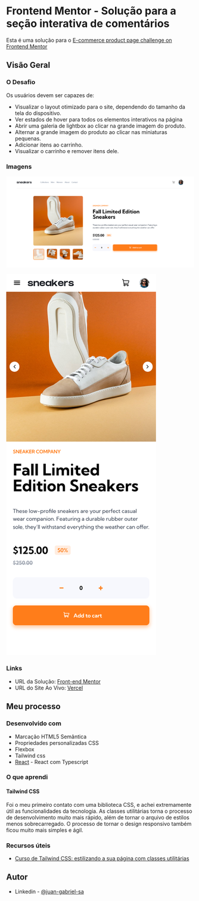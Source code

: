# Frontend Mentor - Solução para a seção interativa de comentários

Esta é uma solução para o [E-commerce product page challenge on Frontend Mentor](https://www.frontendmentor.io/challenges/ecommerce-product-page-UPsZ9MJp6)

## Visão Geral

### O Desafio

Os usuários devem ser capazes de:

- Visualizar o layout otimizado para o site, dependendo do tamanho da tela do dispositivo.
- Ver estados de hover para todos os elementos interativos na página
- Abrir uma galeria de lightbox ao clicar na grande imagem do produto.
- Alternar a grande imagem do produto ao clicar nas miniaturas pequenas.
- Adicionar itens ao carrinho.
- Visualizar o carrinho e remover itens dele.

### Imagens

![screenshot](./src/assets/screenshots/01.png)

![screenshot](./src/assets/screenshots/02.png)

### Links

- URL da Solução: [Front-end Mentor](https://www.frontendmentor.io/solutions/responsive-landing-page-using-tailwind-css-a6ET6WK3Br)
- URL do Site Ao Vivo: [Vercel]([https://your-live-site-url.com](https://ecommerce-challenger-nogq.vercel.app/))

## Meu processo

### Desenvolvido com

- Marcação HTML5 Semântica
- Propriedades personalizadas CSS
- Flexbox
- Tailwind css
- [React](https://reactjs.org/) - React com Typescript

### O que aprendi

#### Tailwind CSS

Foi o meu primeiro contato com uma biblioteca CSS, e achei extremamente útil as funcionalidades da tecnologia. As classes utilitárias torna o processo de desenvolvimento muito mais rápido, além de tornar o arquivo 
de estilos menos sobrecarregado. O processo de tornar o design responsivo também ficou muito mais simples e ágil.

### Recursos úteis

- [Curso de Tailwind CSS: estilizando a sua página com classes utilitárias ](https://cursos.alura.com.br/course/tailwind-css-estilizando-pagina-classes-utilitarias)

## Autor

- Linkedin - [@juan-gabriel-sa](https://www.linkedin.com/in/juan-gabriel-sa/)
